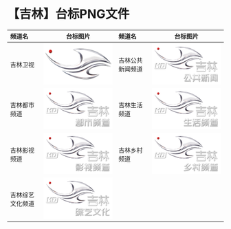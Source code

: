 # 【吉林】台标PNG文件
|频道名|台标图片|频道名|台标图片|
|:---|:---:|:---|:---:|
|吉林卫视|<img src="https://raw.githubusercontent.com/liuyilong80880/tvlog/main/img/Jilin.png">|吉林公共新闻频道|<img src="https://raw.githubusercontent.com/liuyilong80880/tvlog/main/img/Jilin1.png">|
|吉林都市频道|<img src="https://raw.githubusercontent.com/liuyilong80880/tvlog/main/img/Jilin2.png">|吉林生活频道|<img src="https://raw.githubusercontent.com/liuyilong80880/tvlog/main/img/Jilin3.png">|
|吉林影视频道|<img src="https://raw.githubusercontent.com/liuyilong80880/tvlog/main/img/Jilin4.png">|吉林乡村频道|<img src="https://raw.githubusercontent.com/liuyilong80880/tvlog/main/img/Jilin5.png">|
|吉林综艺文化频道|<img src="https://raw.githubusercontent.com/liuyilong80880/tvlog/main/img/Jilin6.png">|
